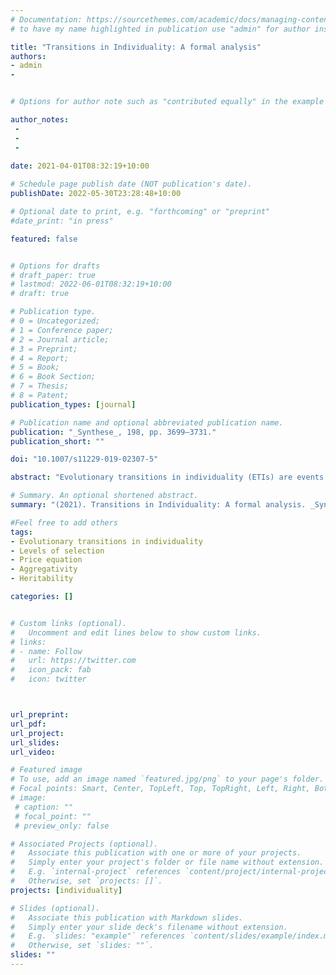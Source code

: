 ```yaml
---
# Documentation: https://sourcethemes.com/academic/docs/managing-content/
# to have my name highlighted in publication use "admin" for author instead of Pierrick Bourrat

title: "Transitions in Individuality: A formal analysis"
authors:
- admin
- 


# Options for author note such as "contributed equally" in the example below, assuming they are three authors, the third author is corresponding author.

author_notes:
 - 
 - 
 - 
 
date: 2021-04-01T08:32:19+10:00

# Schedule page publish date (NOT publication's date).
publishDate: 2022-05-30T23:28:48+10:00

# Optional date to print, e.g. "forthcoming" or "preprint"
#date_print: "in press"

featured: false


# Options for drafts
# draft_paper: true
# lastmod: 2022-06-01T08:32:19+10:00
# draft: true

# Publication type.
# 0 = Uncategorized;
# 1 = Conference paper;
# 2 = Journal article;
# 3 = Preprint;
# 4 = Report;
# 5 = Book;
# 6 = Book Section;
# 7 = Thesis;
# 8 = Patent;
publication_types: [journal]

# Publication name and optional abbreviated publication name.
publication: "_Synthese_, 198, pp. 3699–3731."
publication_short: ""

doi: "10.1007/s11229-019-02307-5"

abstract: "Evolutionary transitions in individuality (ETIs) are events during which individuals at a given level of organization (particles) interact to form higher-level entities (collectives) which are then recognized as new individuals at that level. ETIs are intimately related to levels of selection, which, following Okasha, can be approached from two different perspectives. One, referred to as ‘synchronic’, asks whether selection occurs at the collective level while the partitioning of particles into collectives is taken for granted. The other, referred to as ‘diachronic’, asks about the origins of the partitioning of particles into collectives. After having presented the two perspectives and a classical formalism used to deal with the levels-of-selection question in the literature, namely the multilevel version of the Price equation, I show that because this formalism treats the levels-of-selection question from a synchronic perspective, it is inadequate to explain ETIs. This is because a fundamental aspect of ETIs is the origin of collectives. From there, I develop a framework for levels of selection compatible with the diachronic perspective. This framework relies on the distinction between what I call, on the one hand, a ‘functional aggregative collective trait’, and on the other hand, a ‘functional non-aggregative collective trait’. After having presented this distinction, I implement it in the Price equation, leading to a new statistical partitioning of this equation which, I argue, represents a causal decomposition more relevant for ETIs. Finally, I exploit this partitioning to explain the critical stages of an ETI. In addition to its explanatory power, a measure of the degree of functional non-aggregativity could be used as a proxy for the degree of individuality of a collective."

# Summary. An optional shortened abstract.
summary: "(2021). Transitions in Individuality: A formal analysis. _Synthese_, 198, pp. 3699–3731."

#Feel free to add others
tags:
- Evolutionary transitions in individuality
- Levels of selection
- Price equation
- Aggregativity
- Heritability

categories: []


# Custom links (optional).
#   Uncomment and edit lines below to show custom links.
# links:
# - name: Follow
#   url: https://twitter.com
#   icon_pack: fab
#   icon: twitter



url_preprint:
url_pdf:
url_project:
url_slides:
url_video:

# Featured image
# To use, add an image named `featured.jpg/png` to your page's folder. 
# Focal points: Smart, Center, TopLeft, Top, TopRight, Left, Right, BottomLeft, Bottom, BottomRight.
# image:
 # caption: ""
 # focal_point: ""
 # preview_only: false

# Associated Projects (optional).
#   Associate this publication with one or more of your projects.
#   Simply enter your project's folder or file name without extension.
#   E.g. `internal-project` references `content/project/internal-project/index.md`.
#   Otherwise, set `projects: []`.
projects: [individuality]

# Slides (optional).
#   Associate this publication with Markdown slides.
#   Simply enter your slide deck's filename without extension.
#   E.g. `slides: "example"` references `content/slides/example/index.md`.
#   Otherwise, set `slides: ""`.
slides: ""
---
```



